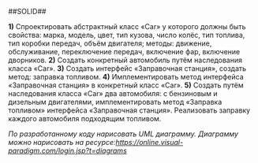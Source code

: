 ##SOLID##

**1)** Спроектировать абстрактный класс «Car» у которого должны быть свойства: марка, модель, цвет, тип кузова, число колёс, тип топлива, тип коробки передач, объём двигателя; методы: движение, обслуживание, переключение передач, включение фар, включение дворников.
**2)** Создать конкретный автомобиль путём наследования класса «Car».
**3)** Создать интерфейс «Заправочная станция», создать метод: заправка топливом.
**4)** Имплементировать метод интерфейса «Заправочная станция» в конкретный класс «Car».
**5)** Создать путём наследования класса «Car» два автомобиля: с бензиновым и дизельным двигателями, имплементировать метод «Заправка топливом» интерфейса «Заправочная станция». Реализовать заправку каждого автомобиля подходящим топливом.

*По разработанному коду нарисовать UML диаграмму.
Диаграмму можно нарисовать на ресурсе:https://online.visual-paradigm.com/login.jsp?t=diagrams*
